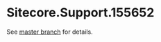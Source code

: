 # Sitecore.Support.155652

See [master branch](https://github.com/sitecoresupport/Sitecore.Support.155652) for details.